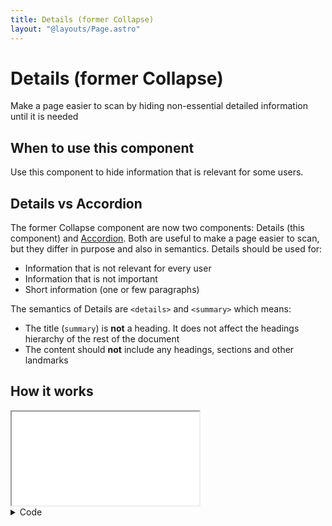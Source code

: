 ```yaml
---
title: Details (former Collapse)
layout: "@layouts/Page.astro"
---
```


# Details (former Collapse)

<p class="lead">Make a page easier to scan by hiding non-essential detailed information until it is needed</p>

## When to use this component

Use this component to hide information that is relevant for some users.

## Details vs Accordion

The former Collapse component are now two components: Details (this component) and [Accordion](./accordion). Both are useful to make a page easier to scan, but they differ in purpose and also in semantics. Details should be used for:

- Information that is not relevant for every user
- Information that is not important
- Short information (one or few paragraphs)

The semantics of Details are `<details>` and `<summary>` which means:

- The title (`summary`) is **not** a heading. It does not affect the headings hierarchy of the rest of the document
- The content should **not** include any headings, sections and other landmarks

## How it works

<iframe src="/style/en/examples/details/default" title="Interactive example of default details"></iframe>

<details class="kth-details">
<summary>Code</summary>

<div class="kth-details__content">

```html
<details class="kth-details">
  <summary>Show details</summary>
  <div class="kth-details__content">
    <p>Lorem ipsum</p>
  </div>
</details>
```

```scss
@use "@kth/style/scss/components/details.scss";
```

</div>
</details>
